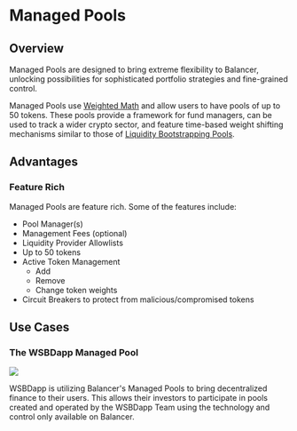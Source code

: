 # Managed Pools

## Overview

Managed Pools are designed to bring extreme flexibility to Balancer, unlocking possibilities for sophisticated portfolio strategies and fine-grained control. 

Managed Pools use [Weighted Math](../../concepts/math/weighted-math.md) and allow users to have pools of up to 50 tokens. These pools provide a framework for fund managers, can be used to track a wider crypto sector, and feature time-based weight shifting mechanisms similar to those of [Liquidity Bootstrapping Pools](liquidity-bootstrapping-pools-lbps.md).

## Advantages

### Feature Rich

Managed Pools are feature rich. Some of the features include:

* Pool Manager(s)
* Management Fees (optional)
* Liquidity Provider Allowlists
* Up to 50 tokens
* Active Token Management
  * Add
  * Remove
  * Change token weights
* Circuit Breakers to protect from malicious/compromised tokens

## Use Cases

### **The WSBDapp Managed Pool**

![](https://lh3.googleusercontent.com/\_5AJs\_9nrEZyLfqgmfAlXCw0PevjbfiBenbLxBzrzCtBjGrmylEbTX8V-gJY6HXk_ZK3VBhJFkAj-jbgMBfXBm-paqqar0NPoF3eVeLvZX9hlHIERMKBDjigMbDWjKmFandv8lgw=s0)

WSBDapp is utilizing Balancer's Managed Pools to bring decentralized finance to their users. This allows their investors to participate in pools created and operated by the WSBDapp Team using the technology and control only available on Balancer.
